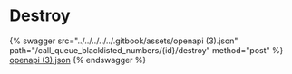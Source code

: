 # Destroy

{% swagger src="../../../../../.gitbook/assets/openapi (3).json" path="/call_queue_blacklisted_numbers/{id}/destroy" method="post" %}
[openapi (3).json](<../../../../../.gitbook/assets/openapi (3).json>)
{% endswagger %}
